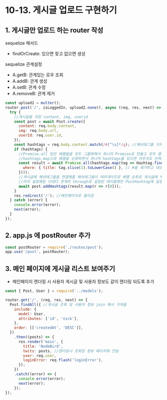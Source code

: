 # 10-13. 게시글 업로드 구현하기
## 1. 게시글만 업로드 하는 router 작성
sequelize 메서드
- findOrCreate: 있으면 찾고 없으면 생성

sequelize 관계설정
- A.getB: 관계있는 로우 조회
- A.addB: 관계 생성
- A.setB: 관계 수정
- A.removeB: 관계 제거

```javascript
const upload2 = multer();
router.post('/', isLoggedIn, upload2.none(), async (req, res, next) => {
  try {
    //게시글을 저장 content, img, userid
    const post = await Post.create({
      content: req.body.content,
      img: req.body.url,
      userId: req.user.id,
    });
    const hashtags = req.body.content.match(/#[^\s]*/g); //해쉬태그를 가져오는 정규표현식
    if (hashtags) {
      //Promise.all 받은 배열들을 모두 그룹화해서 하나의 Promise로 만들고 모두 종료될때까지 기다려줌
      //hashtags.map으로 배열을 순회하면서 하나씩 hashtags를 있으면 아무것도 안하고 없으면 생성함
      const result = await Promise.all(hashtags.map(tag => Hashtag.findOrCreate({
        where: { title: tag.slice(1).toLowerCase() }, // #을 제거하고 대소문자 구분을 안하기 위해 소문자로 변경함
      })));
      //게시글에 해쉬태그들을 연결해줌 해쉬태그들이 여러개이므로 배열 순회로 게시글에 해쉬태그들 관계를 모두 생성해줌
      //미리 설정해둔 다대다 관계의 through로 설정된 테이블명인 PostHashtag에 설정된 관계 데이터가 자동으로 저장됨
      await post.addHashtags(result.map(r => r[0])); 
    }
    res.redirect('/'); //메인페이지로 돌아감
  } catch (error) {
    console.error(error);
    next(error);
  }
});
```

## 2. app.js 에 postRouter 추가
```javascript
const postRouter = require('./routes/post');
app.use('/post', postRouter);
```

## 3. 메인 페이지에 게시글 리스트 보여주기
- 메인페이지 렌더링 시 사용자 게시글 및 사용자 정보도 같이 렌더링 되도록 추가
```javascript
const { Post, User } = require('../models');

router.get('/', (req, res, next) => {
  Post.findAll({ //게시글 조회 및 사용자 정보 join 해서 가져옴
    include: {
      model: User,
      attributes: ['id', 'nick'],
    },
    order: [['createdAt', 'DESC']],
  })
    .then((posts) => {
      res.render('main', {
        title: 'NodeBird',
        twits: posts, //렌더링시 조회된 정보 페이지에 전달
        user: req.user,
        loginError: req.flash('loginError'),
      });
    })
    .catch((error) => {
      console.error(error);
      next(error);
    });
});
```